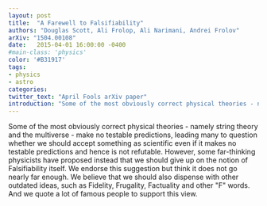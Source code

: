 ```yaml
---
layout: post
title:  "A Farewell to Falsifiability"
authors: "Douglas Scott, Ali Frolop, Ali Narimani, Andrei Frolov"
arXiv: "1504.00108"
date:   2015-04-01 16:00:00 -0400
#main-class: 'physics'
color: '#B31917'
tags:
- physics
- astro
categories:
twitter_text: "April Fools arXiv paper"
introduction: "Some of the most obviously correct physical theories - namely string theory and the multiverse - make no testable predictions ..."
---
```


Some of the most obviously correct physical theories - namely string theory and the multiverse - make no testable predictions, leading many to question whether we should accept something as scientific even if it makes no testable predictions and hence is not refutable. However, some far-thinking physicists have proposed instead that we should give up on the notion of Falsifiability itself. We endorse this suggestion but think it does not go nearly far enough. We believe that we should also dispense with other outdated ideas, such as Fidelity, Frugality, Factuality and other "F" words. And we quote a lot of famous people to support this view.
